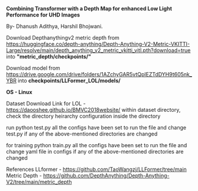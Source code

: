 **Combining Transformer with a Depth Map for enhanced Low Light Performance for UHD Images**

By- Dhanush Adithya,  Harshil Bhojwani.

Download Depthanythingv2 metric depth from 
https://huggingface.co/depth-anything/Depth-Anything-V2-Metric-VKITTI-Large/resolve/main/depth_anything_v2_metric_vkitti_vitl.pth?download=true 
into **"metric_depth/checkpoints/"**

Download model from
https://drive.google.com/drive/folders/1AZchyGAR5vtQpIEZTdDYH9t605nk_YBR
into **checkpoints/LLFormer_LOL/models/**

**OS - Linux**

Dataset Download Link for LOL - https://daooshee.github.io/BMVC2018website/
within dataset directory, check the directory heirarchy configuration inside the directory

run 
python test.py
all the configs have been set to run the file and change test.py if any of the above-mentioned directories are changed

for training
python train.py
all the configs have been set to run the file and change yaml file in configs if any of the above-mentioned directories are changed



References
LLformer - https://github.com/TaoWangzj/LLFormer/tree/main
Metric Depth - https://github.com/DepthAnything/Depth-Anything-V2/tree/main/metric_depth


